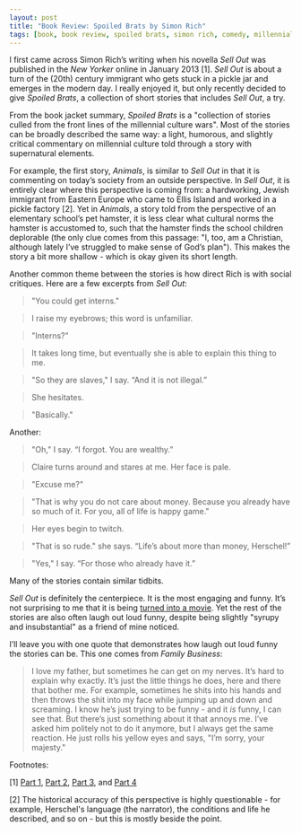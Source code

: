 ```yaml
---
layout: post
title: "Book Review: Spoiled Brats by Simon Rich"
tags: [book, book review, spoiled brats, simon rich, comedy, millennials, fiction, short stories]
---
```


I first came across Simon Rich’s writing when his novella *Sell Out* was published in the *New Yorker* online in January 2013 [1]. *Sell Out* is about a turn of the (20th) century immigrant who gets stuck in a pickle jar and emerges in the modern day. I really enjoyed it, but only recently decided to give *Spoiled Brats*, a collection of short stories that includes *Sell Out*, a try.

From the book jacket summary, *Spoiled Brats* is a "collection of stories culled from the front lines of the millennial culture wars". Most of the stories can be broadly described the same way: a light, humorous, and slightly critical commentary on millennial culture told through a story with supernatural elements.

For example, the first story, *Animals*, is similar to *Sell Out* in that it is commenting on today’s society from an outside perspective. In *Sell Out*, it is entirely clear where this perspective is coming from: a hardworking, Jewish immigrant from Eastern Europe who came to Ellis Island and worked in a pickle factory [2]. Yet in *Animals*, a story told from the perspective of an elementary school’s pet hamster, it is less clear what cultural norms the hamster is accustomed to, such that the hamster finds the school children deplorable (the only clue comes from this passage: "I, too, am a Christian, although lately I’ve struggled to make sense of God’s plan"). This makes the story a bit more shallow - which is okay given its short length.

Another common theme between the stories is how direct Rich is with social critiques. Here are a few excerpts from *Sell Out*:

>"You could get interns."

>I raise my eyebrows; this word is unfamiliar.

>"Interns?"

>It takes long time, but eventually she is able to explain this thing to me.

>"So they are slaves," I say. “And it is not illegal.”

>She hesitates.

>"Basically."

Another:

>"Oh," I say. “I forgot. You are wealthy.”

>Claire turns around and stares at me. Her face is pale.

>"Excuse me?"

>"That is why you do not care about money. Because you already have so much of it. For you, all of life is happy game."

>Her eyes begin to twitch.

>"That is so rude." she says. “Life’s about more than money, Herschel!”

>"Yes," I say. “For those who already have it.”

Many of the stories contain similar tidbits.

*Sell Out* is definitely the centerpiece. It is the most engaging and funny. It’s not surprising to me that it is being [turned into a movie](http://www.thewrap.com/movies/column-post/seth-rogen-and-evan-goldberg-sell-out-sony-exclusive-94386/). Yet the rest of the stories are also often laugh out loud funny, despite being slightly "syrupy and insubstantial" as a friend of mine noticed.

I’ll leave you with one quote that demonstrates how laugh out loud funny the stories can be. This one comes from *Family Business*:

>I love my father, but sometimes he can get on my nerves. It’s hard to explain why exactly. It’s just the little things he does, here and there that bother me. For example, sometimes he shits into his hands and then throws the shit into my face while jumping up and down and screaming. I know he’s just trying to be funny - and it *is* funny, I can see that. But there’s just something about it that annoys me. I’ve asked him politely not to do it anymore, but I always get the same reaction. He just rolls his yellow eyes and says, "I’m sorry, your majesty."

Footnotes:

[1] [Part 1](http://www.newyorker.com/humor/daily-shouts/sell-out-part-one), [Part 2](http://www.newyorker.com/humor/daily-shouts/sell-out-part-two), [Part 3](http://www.newyorker.com/humor/daily-shouts/sell-out-part-three), and [Part 4](http://www.newyorker.com/humor/daily-shouts/sell-out-part-four)

[2] The historical accuracy of this perspective is highly questionable - for example, Herschel's language (the narrator), the conditions and life he described, and so on - but this is mostly beside the point.
